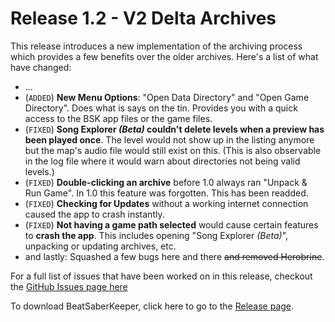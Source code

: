 ﻿---
permalink: /release/1_2
---

# Release 1.2 - V2 Delta Archives

This release introduces a new implementation of the archiving process which provides
a few benefits over the older archives. Here's a list of what have changed:

- ...
- (`ADDED`) **New Menu Options**: "Open Data Directory" and "Open Game Directory".
  Does what is says on the tin. Provides you with a quick access to the BSK app files
  or the game files.
- (`FIXED`) **Song Explorer _(Beta)_ couldn't delete levels when a preview has been
  played once**. The level would not show up in the listing anymore but the map's audio
  file would still exist on this. (This is also observable in the log file where it would
  warn about directories not being valid levels.)
- (`FIXED`) **Double-clicking an archive** before 1.0 always ran "Unpack & Run Game". In
  1.0 this feature was forgotten. This has been readded.
- (`FIXED`) **Checking for Updates** without a working internet connection caused the app
  to crash instantly.
- (`FIXED`) **Not having a game path selected** would cause certain features to **crash the
  app**. This includes opening "Song Explorer _(Beta)_", unpacking or updating archives, etc.
- and lastly: Squashed a few bugs here and there ~~and removed Herobrine~~.

For a full list of issues that have been worked on in this release, checkout the 
[GitHub Issues page here](https://github.com/rGunti/BeatSaberKeeper/milestone/6?closed=1)

To download BeatSaberKeeper, click here to go to the
[Release page](https://github.com/rGunti/BeatSaberKeeper/releases).
